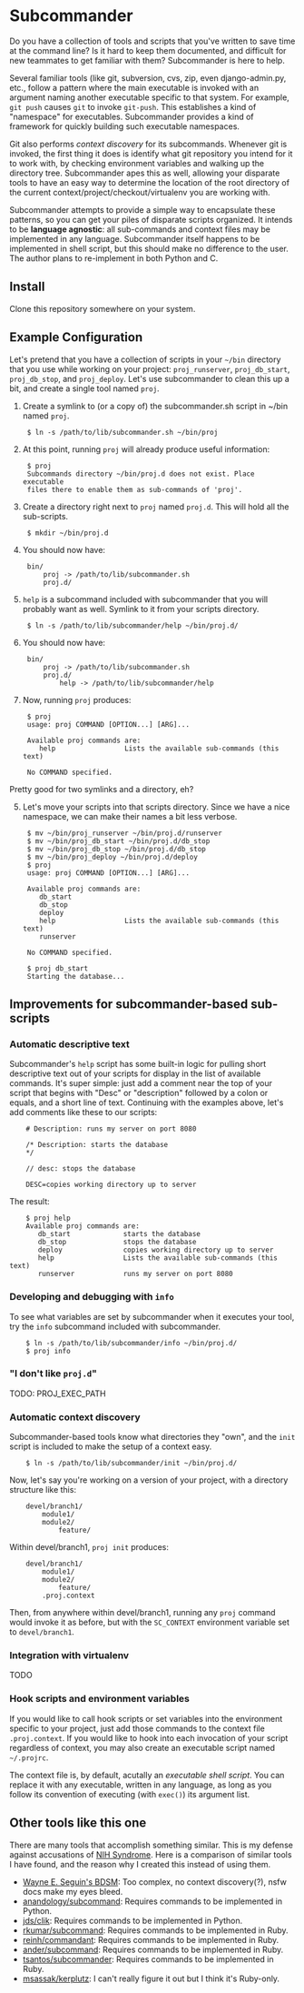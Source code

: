 # Subcommander

Do you have a collection of tools and scripts that you've written to save time
at the command line? Is it hard to keep them documented, and difficult for new
teammates to get familiar with them?  Subcommander is here to help.

Several familiar tools (like git, subversion, cvs, zip, even django-admin.py,
etc., follow a pattern where the main executable is invoked with an argument
naming another executable specific to that system. For example, `git push`
causes `git` to invoke `git-push`. This establishes a kind of "namespace" for
executables. Subcommander provides a kind of framework for quickly building
such executable namespaces.

Git also performs *context discovery* for its subcommands. Whenever git is
invoked, the first thing it does is identify what git repository you intend for
it to work with, by checking environment variables and walking up the directory
tree. Subcommander apes this as well, allowing your disparate tools to have an
easy way to determine the location of the root directory of the current
context/project/checkout/virtualenv you are working with.

Subcommander attempts to provide a simple way to encapsulate these patterns, so
you can get your piles of disparate scripts organized. It intends to be
**language agnostic**: all sub-commands and context files may be implemented in
any language. Subcommander itself happens to be implemented in shell script,
but this should make no difference to the user. The author plans to
re-implement in both Python and C.

## Install

Clone this repository somewhere on your system.

## Example Configuration

Let's pretend that you have a collection of scripts in your `~/bin` directory that you use while working on your project: `proj_runserver`, `proj_db_start`, `proj_db_stop`, and `proj_deploy`. Let's use subcommander to clean this up a bit, and create a single tool named `proj`.

1. Create a symlink to (or a copy of) the subcommander.sh script in ~/bin named
   `proj`.

   		$ ln -s /path/to/lib/subcommander.sh ~/bin/proj

2. At this point, running `proj` will already produce useful information:

		$ proj
		Subcommands directory ~/bin/proj.d does not exist. Place executable
		files there to enable them as sub-commands of 'proj'.

3. Create a directory right next to `proj` named `proj.d`. This will hold all the
   sub-scripts.

   		$ mkdir ~/bin/proj.d

4. You should now have:

		bin/
			proj -> /path/to/lib/subcommander.sh
			proj.d/

5. `help` is a subcommand included with subcommander that you will probably want as well. Symlink to it from your scripts directory.

		$ ln -s /path/to/lib/subcommander/help ~/bin/proj.d/

4. You should now have:

		bin/
			proj -> /path/to/lib/subcommander.sh
			proj.d/
				help -> /path/to/lib/subcommander/help

4. Now, running `proj` produces:

		$ proj
		usage: proj COMMAND [OPTION...] [ARG]...

		Available proj commands are:
		   help                 Lists the available sub-commands (this text)

		No COMMAND specified.

Pretty good for two symlinks and a directory, eh?

5. Let's move your scripts into that scripts directory. Since we have a nice namespace, we can make their names a bit less verbose.

		$ mv ~/bin/proj_runserver ~/bin/proj.d/runserver
		$ mv ~/bin/proj_db_start ~/bin/proj.d/db_stop
		$ mv ~/bin/proj_db_stop ~/bin/proj.d/db_stop
		$ mv ~/bin/proj_deploy ~/bin/proj.d/deploy
		$ proj
		usage: proj COMMAND [OPTION...] [ARG]...

		Available proj commands are:
		   db_start
		   db_stop
		   deploy
		   help                 Lists the available sub-commands (this text)
		   runserver

		No COMMAND specified.

		$ proj db_start
		Starting the database...

## Improvements for subcommander-based sub-scripts

### Automatic descriptive text

Subcommander's `help` script has some built-in logic for pulling short descriptive text out of your scripts for display in the list of available commands. It's super simple: just add a comment near the top of your script that begins with "Desc" or "description" followed by a colon or equals, and a short line of text. Continuing with the examples above, let's add comments like these to our scripts:

		# Description: runs my server on port 8080

		/* Description: starts the database
		*/

		// desc: stops the database

		DESC=copies working directory up to server

The result:

		$ proj help
		Available proj commands are:
		   db_start             starts the database
		   db_stop              stops the database
		   deploy               copies working directory up to server
		   help                 Lists the available sub-commands (this text)
		   runserver            runs my server on port 8080

### Developing and debugging with `info`

To see what variables are set by subcommander when it executes your tool, try
the `info` subcommand included with subcommander.

		$ ln -s /path/to/lib/subcommander/info ~/bin/proj.d/
		$ proj info

### "I don't like `proj.d`"

TODO: PROJ_EXEC_PATH

### Automatic context discovery

Subcommander-based tools know what directories they "own", and the `init` script is included to make the setup of a context easy.

		$ ln -s /path/to/lib/subcommander/init ~/bin/proj.d/

Now, let's say you're working on a version of your project, with a directory structure like this:

		devel/branch1/
			module1/
			module2/
				feature/

Within devel/branch1, `proj init` produces:

		devel/branch1/
			module1/
			module2/
				feature/
			.proj.context

Then, from anywhere within devel/branch1, running any `proj` command would
invoke it as before, but with the `SC_CONTEXT` environment variable set to `devel/branch1`.

### Integration with virtualenv

TODO

### Hook scripts and environment variables

If you would like to call hook scripts or set variables into the environment
specific to your project, just add those commands to the context file
`.proj.context`. If you would like to hook into each invocation of your
script regardless of context, you may also create an executable script named
`~/.projrc`.

The context file is, by default, acutally an _executable shell script_. You can
replace it with any executable, written in any language, as long as you follow
its convention of executing (with `exec()`) its argument list.

## Other tools like this one

There are many tools that accomplish something similar. This is my defense
against accusations of [NIH Syndrome][]. Here is a comparison of similar tools I
have found, and the reason why I created this instead of using them.

* [Wayne E. Seguin's BDSM](https://bdsm.beginrescueend.com/): Too complex, no context discovery(?), nsfw docs make my eyes bleed.
* [anandology/subcommand](https://github.com/anandology/subcommand): Requires commands to be implemented in Python.
* [jds/clik](https://github.com/jds/clik): Requires commands to be implemented in Python.
* [rkumar/subcommand](https://github.com/rkumar/subcommand): Requires commands to be implemented in Ruby.
* [reinh/commandant](https://github.com/reinh/commandant): Requires commands to be implemented in Ruby.
* [ander/subcommand](https://github.com/ander/subcommand): Requires commands to be implemented in Ruby.
* [tsantos/subcommander](https://github.com/tsantos/subcommander): Requires commands to be implemented in Ruby.
* [msassak/kerplutz](https://github.com/msassak/kerplutz): I can't really figure it out but I think it's Ruby-only.

[NIH Syndrome]: http://en.wikipedia.org/wiki/Not_Invented_Here
